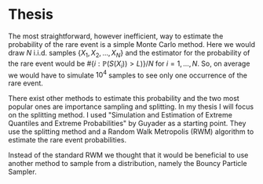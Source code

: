 # Thesis

The most straightforward, however inefficient, way to estimate the probability of the rare event is a simple Monte Carlo method. Here we would draw $N$ i.i.d. samples $\{X_1,X_2,\ldots,X_N\}$ and the estimator for the probability of the rare event would be $\#\left\{i:\mathbb{P}(S(X_i))>L)\right\}/N$ for $i = 1,\ldots,N$. So, on average we would have to simulate $10^4$ samples to see only one occurrence of the rare event. 

There exist other methods to estimate this probability and the two most popular ones are importance sampling and splitting. In my thesis I will focus on the splitting method. I used "Simulation and Estimation of Extreme Quantiles and Extreme Probabilities" by Guyader as a starting point. They use the splitting method and a Random Walk Metropolis (RWM) algorithm to estimate the rare event probabilities. 

Instead of the standard RWM we thought that it would be beneficial to use another method to sample from a distribution, namely the Bouncy Particle Sampler. 


